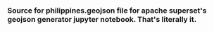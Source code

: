 ### Source for philippines.geojson file for apache superset's geojson generator jupyter notebook. That's literally it. 
